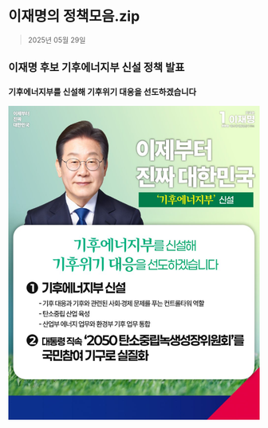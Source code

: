 # 이재명의 정책모음.zip

> 2025년 05월 29일
## 이재명 후보 기후에너지부 신설 정책 발표
### 기후에너지부를 신설해 기후위기 대응을 선도하겠습니다

![공약 이미지](000.jpg)